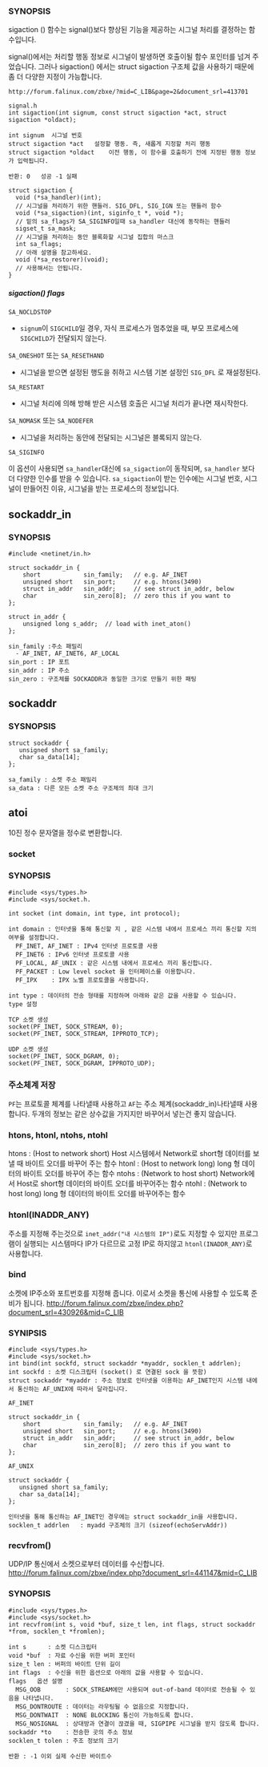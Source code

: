 ### SYNOPSIS

sigaction () 함수는 signal()보다 향상된 기능을 제공하는 시그널 처리를 결정하는 함수입니다.

signal()에서는 처리할 행동 정보로 시그널이 발생하면 호출이될 함수 포인터를 넘겨 주었습니다.
그러나 sigaction() 에서는 struct sigaction 구조체 값을 사용하기 때문에 좀 더 다양한 지정이 가능합니다.

```
http://forum.falinux.com/zbxe/?mid=C_LIB&page=2&document_srl=413701

signal.h
int sigaction(int signum, const struct sigaction *act, struct sigaction *oldact);

int signum 	시그널 번호
struct sigaction *act 	설정할 행동. 즉, 새롭게 지정할 처리 행동
struct sigaction *oldact 	이전 행동, 이 함수를 호출하기 전에 지정된 행동 정보가 입력됩니다.

반환: 0	성공 -1 실패

struct sigaction {
  void (*sa_handler)(int);
  // 시그널을 처리하기 위한 핸들러. SIG_DFL, SIG_IGN 또는 핸들러 함수
  void (*sa_sigaction)(int, siginfo_t *, void *);
  // 밑의 sa_flags가 SA_SIGINFO일때 sa_handler 대신에 동작하는 핸들러
  sigset_t sa_mask;
  // 시그널을 처리하는 동안 블록화할 시그널 집합의 마스크
  int sa_flags;
  // 아래 설명을 참고하세요.
  void (*sa_restorer)(void);
  // 사용해서는 안됩니다.
}
```

##### sigaction() flags

`SA_NOCLDSTOP`

  - `signum`이 `SIGCHILD`일 경우, 자식 프로세스가 멈추었을 때, 부모 프로세스에 `SIGCHILD`가 전달되지 않는다.

`SA_ONESHOT` 또는 `SA_RESETHAND`

  - 시그널을 받으면 설정된 행도을 취하고 시스템 기본 설정인 `SIG_DFL` 로 재설정된다.

`SA_RESTART`

  -	시그널 처리에 의해 방해 받은 시스템 호출은 시그널 처리가 끝나면 재시작한다.

`SA_NOMASK` 또는 `SA_NODEFER`

  - 시그널을 처리하는 동안에 전달되는 시그널은 블록되지 않는다.

`SA_SIGINFO`

이 옵션이 사용되면 `sa_handler`대신에 `sa_sigaction`이 동작되며, `sa_handler` 보다 더 다양한 인수를 받을 수 있습니다.
 `sa_sigaction`이 받는 인수에는 시그널 번호, 시그널이 만들어진 이유, 시그널을 받는 프로세스의 정보입니다. 


## sockaddr_in

### SYNOPSIS

```
#include <netinet/in.h>

struct sockaddr_in {
    short            sin_family;   // e.g. AF_INET
    unsigned short   sin_port;     // e.g. htons(3490)
    struct in_addr   sin_addr;     // see struct in_addr, below
    char             sin_zero[8];  // zero this if you want to
};

struct in_addr {
    unsigned long s_addr;  // load with inet_aton()
};

sin_family :주소 패밀리
  - AF_INET, AF_INET6, AF_LOCAL
sin_port : IP 포트
sin_addr : IP 주소
sin_zero : 구조체를 SOCKADDR과 동일한 크기로 만들기 위한 패팅
```

## sockaddr

### SYSNOPSIS

```
struct sockaddr { 
   unsigned short sa_family; 
   char sa_data[14]; 
};

sa_family : 소켓 주소 패밀리
sa_data : 다른 모든 소켓 주소 구조체의 최대 크기

```

## atoi

10진 정수 문자열을 정수로 변환합니다.

### socket

### SYNOPSIS

```
#include <sys/types.h>
#include <sys/socket.h.

int socket (int domain, int type, int protocol);

int domain : 인터넷을 통해 통신할 지 , 같은 시스템 내에서 프로세스 끼리 통신할 지의 여부를 설정합니다.
  PF_INET, AF_INET : IPv4 인터넷 프로토콜 사용
  PF_INET6 : IPv6 인터넷 프로토콜 사용
  PF_LOCAL, AF_UNIX : 같은 시스템 내에서 프로세스 끼리 통신합니다.
  PF_PACKET : Low level socket 을 인터페이스를 이용합니다.
  PF_IPX    : IPX 노벨 프로토콜을 사용합니다.

int type : 데이터의 전송 형태를 지정하며 아래와 같은 값을 사용할 수 있습니다.
type 설정

TCP 소켓 생성
socket(PF_INET, SOCK_STREAM, 0);
socket(PF_INET, SOCK_STREAM, IPPROTO_TCP);

UDP 소켓 생성
socket(PF_INET, SOCK_DGRAM, 0);
socket(PF_INET, SOCK_DGRAM, IPPROTO_UDP);
```

### 주소체계 저장

`PF`는 프로토콜 체계를 나타낼때 사용하고 `AF`는 주소 체계(sockaddr_in)나타낼때 사용합니다.
두개의 정보는 같은 상수값을 가지지만 바꾸어서 넣는건 좋지 않습니다.


### htons, htonl, ntohs, ntohl

htons : (Host to network short)
  Host 시스템에서 Network로 short형 데이터를 보낼 때 바이트 오더를 바꾸어 주는 함수
htonl : (Host to network long)
  long 형 데이터의 바이트 오더를 바꾸어 주는 함수
ntohs : (Network to host short)
  Network에서 Host로 short형 데이터의 바이트 오더를 바꾸어주는 함수
ntohl : (Network to host long)
  long 형 데이터의 바이트 오더를 바꾸어주는 함수

### htonl(INADDR_ANY)

주소를 지정해 주는것으로 `inet_addr("내 시스템의 IP")`로도 지정할 수 있지만 프로그램이 실행되는 시스템마다
IP가 다르므로 고정 IP로 하지않고 `htonl(INADDR_ANY)`로 사용합니다.

### bind

소켓에 IP주소와 포트번호를 지정해 줍니다. 이로서 소켓을 통신에 사용할 수 있도록 준비가 됩니다.
http://forum.falinux.com/zbxe/index.php?document_srl=430926&mid=C_LIB

### SYNIPSIS

```
#include <sys/types.h>
#include <sys/socket.h> 
int bind(int sockfd, struct sockaddr *myaddr, socklen_t addrlen); 
int sockfd : 소켓 디스크립터 (socket() 로 연결된 sock 을 뜻함)
struct sockaddr *myaddr : 주소 정보로 인터넷을 이용하는 AF_INET인지 시스템 내에서 통신하는 AF_UNIX에 따라서 달라집니다.

AF_INET

struct sockaddr_in {
    short            sin_family;   // e.g. AF_INET
    unsigned short   sin_port;     // e.g. htons(3490)
    struct in_addr   sin_addr;     // see struct in_addr, below
    char             sin_zero[8];  // zero this if you want to
};

AF_UNIX

struct sockaddr { 
   unsigned short sa_family; 
   char sa_data[14]; 
};

인터넷을 통해 통신하는 AF_INET인 경우에는 struct sockaddr_in을 사용합니다. 
socklen_t addrlen 	: myadd 구조체의 크기 (sizeof(echoServAddr))
```

### recvfrom()
UDP/IP 통신에서 소켓으로부터 데이터를 수신합니다.
http://forum.falinux.com/zbxe/index.php?document_srl=441147&mid=C_LIB

### SYNOPSIS

```
#include <sys/types.h>
#include <sys/socket.h>
int recvfrom(int s, void *buf, size_t len, int flags, struct sockaddr *from, socklen_t *fromlen); 

int s      : 소켓 디스크립터
void *buf  : 자료 수신을 위한 버퍼 포인터
size_t len : 버퍼의 바이트 단위 길이
int flags  : 수신을 위한 옵션으로 아래의 값을 사용할 수 있습니다.
flags 	옵션 설명
  MSG_OOB       : SOCK_STREAM에만 사용되며 out-of-band 데이터로 전송될 수 있음을 나타냅니다.
  MSG_DONTROUTE : 데이터는 라우팅될 수 없음으로 지정합니다.
  MSG_DONTWAIT  : NONE BLOCKING 통신이 가능하도록 합니다.
  MSG_NOSIGNAL  : 상대방과 연결이 끊겼을 때, SIGPIPE 시그널을 받지 않도록 합니다.
sockaddr *to    : 전송한 곳의 주소 정보
socklen_t tolen : 주조 정보의 크기

반환 : -1 이외 실제 수신한 바이트수
```
